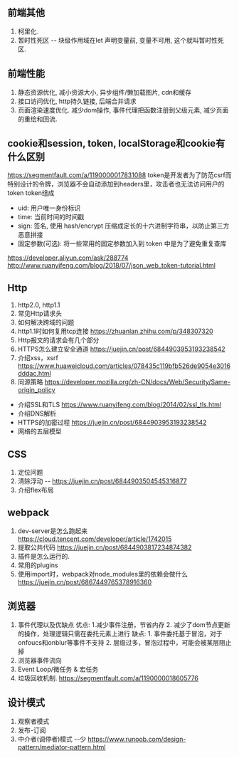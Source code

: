 ## 前端其他
1. 柯里化.
2. 暂时性死区 -- 块级作用域在let 声明变量前, 变量不可用, 这个就叫暂时性死区.

## 前端性能
1. 静态资源优化, 减小资源大小, 异步组件/懒加载图片, cdn和缓存
2. 接口访问优化, http持久链接, 后端合并请求
3. 页面渲染速度优化. 减少dom操作, 事件代理把函数注册到父级元素, 减少页面的重绘和回流.


## cookie和session, token, localStorage和cookie有什么区别
https://segmentfault.com/a/1190000017831088 
token是开发者为了防范csrf而特别设计的令牌，浏览器不会自动添加到headers里，攻击者也无法访问用户的token
token组成
* uid: 用户唯一身份标识
* time: 当前时间的时间戳
* sign: 签名, 使用 hash/encrypt 压缩成定长的十六进制字符串，以防止第三方恶意拼接
* 固定参数(可选): 将一些常用的固定参数加入到 token 中是为了避免重复查库

https://developer.aliyun.com/ask/288774
http://www.ruanyifeng.com/blog/2018/07/json_web_token-tutorial.html

## Http
1. http2.0, http1.1
2. 常见Http请求头
3. 如何解决跨域的问题
4. http1.1时如何复用tcp连接  https://zhuanlan.zhihu.com/p/348307320
5. Http报文的请求会有几个部分
6. HTTPS怎么建立安全通道 https://juejin.cn/post/6844903953193238542
7. 介绍xss，xsrf https://www.huaweicloud.com/articles/078435c119bfb526de9054e3016dddac.html
8. 同源策略 https://developer.mozilla.org/zh-CN/docs/Web/Security/Same-origin_policy
* 介绍SSL和TLS  https://www.ruanyifeng.com/blog/2014/02/ssl_tls.html
* 介绍DNS解析
* HTTPS的加密过程 https://juejin.cn/post/6844903953193238542
* 网络的五层模型

## CSS
1. 定位问题
2. 清除浮动 -- https://juejin.cn/post/6844903504545316877
3. 介绍flex布局

## webpack
1. dev-server是怎么跑起来 https://cloud.tencent.com/developer/article/1742015
2. 提取公共代码 https://juejin.cn/post/6844903817234874382
3. 插件是怎么运行的.
4. 常用的plugins
5. 使⽤import时，webpack对node_modules⾥的依赖会做什么  https://juejin.cn/post/6867449765378916360

## 浏览器
1. 事件代理以及优缺点 
  优点: 1.减少事件注册，节省内存 2. 减少了dom节点更新的操作，处理逻辑只需在委托元素上进行 
  缺点: 1. 事件委托基于冒泡，对于onfoucs和onblur等事件不支持 2. 层级过多，冒泡过程中，可能会被某层阻止掉
2. 浏览器事件流向
3. Event Loop/微任务 & 宏任务
4. 垃圾回收机制. https://segmentfault.com/a/1190000018605776

## 设计模式
1. 观察者模式
2. 发布-订阅
3. 中介者(调停者)模式 --少 https://www.runoob.com/design-pattern/mediator-pattern.html